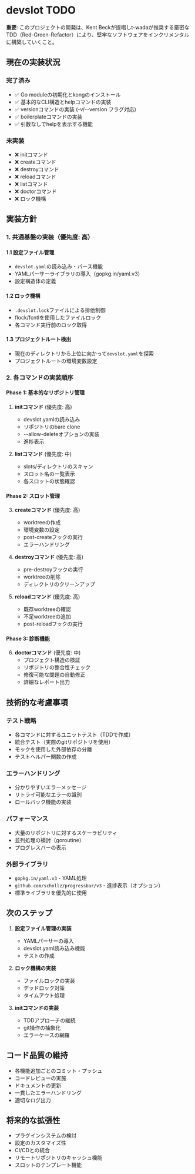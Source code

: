 # devslot TODO

**重要**: このプロジェクトの開発は、Kent Beckが提唱しt-wadaが推奨する厳密なTDD（Red-Green-Refactor）により、堅牢なソフトウェアをインクリメンタルに構築していくこと。

## 現在の実装状況

### 完了済み
- ✅ Go moduleの初期化とkongのインストール
- ✅ 基本的なCLI構造とhelpコマンドの実装
- ✅ versionコマンドの実装 (-v/--version フラグ対応)
- ✅ boilerplateコマンドの実装
- ✅ 引数なしでhelpを表示する機能

### 未実装
- ❌ initコマンド
- ❌ createコマンド
- ❌ destroyコマンド
- ❌ reloadコマンド
- ❌ listコマンド
- ❌ doctorコマンド
- ❌ ロック機構

## 実装方針

### 1. 共通基盤の実装（優先度: 高）

#### 1.1 設定ファイル管理
- `devslot.yaml`の読み込み・パース機能
- YAMLパーサーライブラリの導入（gopkg.in/yaml.v3）
- 設定構造体の定義

#### 1.2 ロック機構
- `.devslot.lock`ファイルによる排他制御
- flock/fcntlを使用したファイルロック
- 各コマンド実行前のロック取得

#### 1.3 プロジェクトルート検出
- 現在のディレクトリから上位に向かって`devslot.yaml`を探索
- プロジェクトルートの環境変数設定

### 2. 各コマンドの実装順序

#### Phase 1: 基本的なリポジトリ管理
1. **initコマンド** (優先度: 高)
   - devslot.yamlの読み込み
   - リポジトリのbare clone
   - --allow-deleteオプションの実装
   - 進捗表示

2. **listコマンド** (優先度: 中)
   - slots/ディレクトリのスキャン
   - スロット名の一覧表示
   - 各スロットの状態確認

#### Phase 2: スロット管理
3. **createコマンド** (優先度: 高)
   - worktreeの作成
   - 環境変数の設定
   - post-createフックの実行
   - エラーハンドリング

4. **destroyコマンド** (優先度: 高)
   - pre-destroyフックの実行
   - worktreeの削除
   - ディレクトリのクリーンアップ

5. **reloadコマンド** (優先度: 高)
   - 既存worktreeの確認
   - 不足worktreeの追加
   - post-reloadフックの実行

#### Phase 3: 診断機能
6. **doctorコマンド** (優先度: 中)
   - プロジェクト構造の検証
   - リポジトリの整合性チェック
   - 修復可能な問題の自動修正
   - 詳細なレポート出力

## 技術的な考慮事項


### テスト戦略
- 各コマンドに対するユニットテスト（TDDで作成）
- 統合テスト（実際のgitリポジトリを使用）
- モックを使用した外部依存の分離
- テストヘルパー関数の作成

### エラーハンドリング
- 分かりやすいエラーメッセージ
- リトライ可能なエラーの識別
- ロールバック機能の実装

### パフォーマンス
- 大量のリポジトリに対するスケーラビリティ
- 並列処理の検討（goroutine）
- プログレスバーの表示

### 外部ライブラリ
- `gopkg.in/yaml.v3` - YAML処理
- `github.com/schollz/progressbar/v3` - 進捗表示（オプション）
- 標準ライブラリを優先的に使用

## 次のステップ

1. **設定ファイル管理の実装**
   - YAMLパーサーの導入
   - devslot.yaml読み込み機能
   - テストの作成

2. **ロック機構の実装**
   - ファイルロックの実装
   - デッドロック対策
   - タイムアウト処理

3. **initコマンドの実装**
   - TDDアプローチの継続
   - git操作の抽象化
   - エラーケースの網羅

## コード品質の維持

- 各機能追加ごとのコミット・プッシュ
- コードレビューの実施
- ドキュメントの更新
- 一貫したエラーハンドリング
- 適切なログ出力

## 将来的な拡張性

- プラグインシステムの検討
- 設定のカスタマイズ性
- CI/CDとの統合
- リモートリポジトリのキャッシュ機能
- スロットのテンプレート機能
